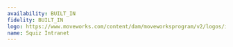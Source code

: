 ```yaml
---
availability: BUILT_IN
fidelity: BUILT_IN
logo: https://www.moveworks.com/content/dam/moveworksprogram/v2/logos/integration-logos/squiz-integration-logo-primary.svg
name: Squiz Intranet
---
```

